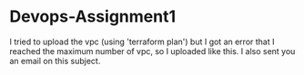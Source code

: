 # Devops-Assignment1

I tried to upload the vpc (using 'terraform plan') but I got an error that I reached the maximum number of vpc, so I uploaded like this. 
I also sent you an email on this subject.
